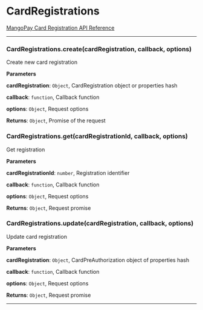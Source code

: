# CardRegistrations

[MangoPay Card Registration API Reference](https://docs.mangopay.com/endpoints/v2.01/cards)



* * *

### CardRegistrations.create(cardRegistration, callback, options)

Create new card registration

**Parameters**

**cardRegistration**: `Object`, CardRegistration object or properties hash

**callback**: `function`, Callback function

**options**: `Object`, Request options

**Returns**: `Object`, Promise of the request


### CardRegistrations.get(cardRegistrationId, callback, options)

Get registration

**Parameters**

**cardRegistrationId**: `number`, Registration identifier

**callback**: `function`, Callback function

**options**: `Object`, Request options

**Returns**: `Object`, Request promise


### CardRegistrations.update(cardRegistration, callback, options)

Update card registration

**Parameters**

**cardRegistration**: `Object`, CardPreAuthorization object of properties hash

**callback**: `function`, Callback function

**options**: `Object`, Request options

**Returns**: `Object`, Request promise



* * *
